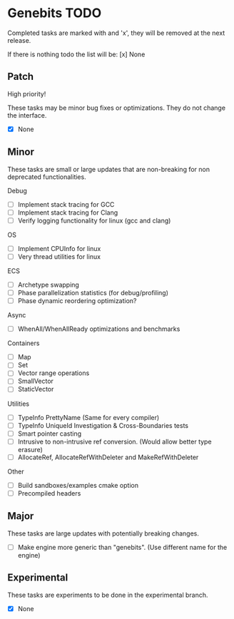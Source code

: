 # Genebits TODO

Completed tasks are marked with and 'x', they will be removed at the next release.

If there is nothing todo the list will be: [x] None

## Patch

High priority!

These tasks may be minor bug fixes or optimizations. They do not change the interface.

- [x] None

## Minor

These tasks are small or large updates that are non-breaking for non deprecated functionalities.

Debug

- [ ] Implement stack tracing for GCC
- [ ] Implement stack tracing for Clang
- [ ] Verify logging functionality for linux (gcc and clang)

OS

- [ ] Implement CPUInfo for linux
- [ ] Very thread utilities for linux

ECS

- [ ] Archetype swapping
- [ ] Phase parallelization statistics (for debug/profiling)
- [ ] Phase dynamic reordering optimization?

Async

- [ ] WhenAll/WhenAllReady optimizations and benchmarks

Containers

- [ ] Map
- [ ] Set
- [ ] Vector range operations
- [ ] SmallVector
- [ ] StaticVector

Utilities

- [ ] TypeInfo PrettyName (Same for every compiler)
- [ ] TypeInfo UniqueId Investigation & Cross-Boundaries tests
- [ ] Smart pointer casting
- [ ] Intrusive to non-intrusive ref conversion. (Would allow better type erasure)
- [ ] AllocateRef, AllocateRefWithDeleter and MakeRefWithDeleter

Other

- [ ] Build sandboxes/examples cmake option
- [ ] Precompiled headers

## Major

These tasks are large updates with potentially breaking changes.

- [ ] Make engine more generic than "genebits". (Use different name for the engine)

## Experimental

These tasks are experiments to be done in the experimental branch.

- [x] None

